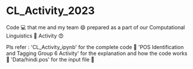 # CL_Activity_2023
Code :computer: that me and my team :smile: prepared as a part of our Computational Linguistics :notebook: Activity :heart_eyes:

Pls refer :
'CL_Activity_ipynb' for the complete code 🤖
'POS Identification and Tagging Group 6 Activity' for the explanation and how the code works 📓
'Data/hindi.pos' for the input file 🔢
